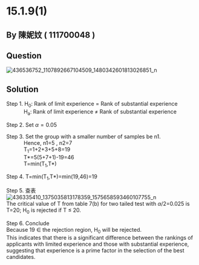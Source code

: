 # 15.1.9(1)

## By 陳妮妏 ( 111700048 )

## Question

![436536752_1107892667104509_1480342601813026851_n](https://github.com/HWTeng-Course/202402-Statistics/assets/162071863/628a52e6-d75d-4dca-85d0-b63dfc84e082)

## Solution

Step 1. H<sub>0</sub>: Rank of limit experience = Rank of substantial experience  
&nbsp;&emsp;&emsp;&emsp;H<sub>a</sub>: Rank of limit experience ≠ Rank of substantial experience

Step 2. Set  $\alpha=0.05$

Step 3. Set the group with a smaller number of samples be n1.  
&nbsp;&emsp;&emsp;&emsp;Hence, n1=5 , n2=7  
&nbsp;&emsp;&emsp;&emsp;T<sub>1</sub>=1+2+3+5+8=19  
&nbsp;&emsp;&emsp;&emsp;T*=5(5+7+1)-19=46  
&nbsp;&emsp;&emsp;&emsp;T=min(T<sub>1</sub>,T*)  

Step 4. T=min(T<sub>1</sub>,T*)=min(19,46)=19  

Step 5. 查表  
![436335410_1375035813178359_1575658593460107755_n](https://github.com/HWTeng-Course/202402-Statistics/assets/162071863/51c3dacd-0315-45bf-b5a3-313ac4838988)  
The critical value of T from table 7(b) for two tailed test with $\alpha$/2=0.025 is T=20; H<sub>0</sub> is rejected if T &le; 20.  

Step 6. Conclude  
Because 19 &in; the rejection region, H<sub>0</sub> will be rejected.  
This indicates that there is a significant difference between the rankings of applicants with limited experience and those with substantial experience, suggesting that experience is a prime factor in the selection of the best candidates.

